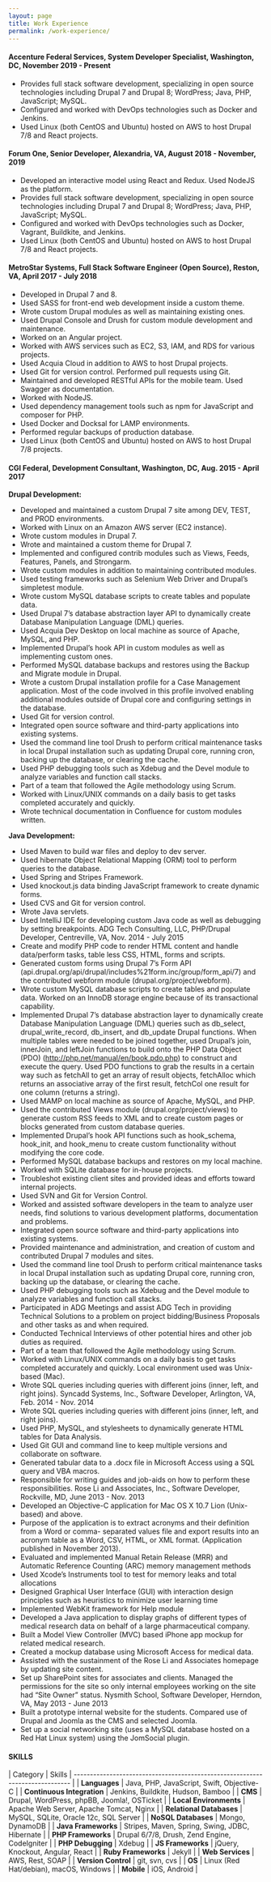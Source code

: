 ```yaml
---
layout: page
title: Work Experience
permalink: /work-experience/
---
```

#### Accenture Federal Services, System Developer Specialist, Washington, DC, November 2019 - Present

* Provides full stack software development, specializing in open source technologies including
Drupal 7 and Drupal 8; WordPress; Java, PHP, JavaScript; MySQL.
* Configured and worked with DevOps technologies such as Docker and Jenkins.
* Used Linux (both CentOS and Ubuntu) hosted on AWS to host Drupal 7/8 and React projects.

#### Forum One, Senior Developer, Alexandria, VA, August 2018 - November, 2019

* Developed an interactive model using React and Redux. Used NodeJS as the platform.
* Provides full stack software development, specializing in open source technologies including
Drupal 7 and Drupal 8; WordPress; Java, PHP, JavaScript; MySQL.
* Configured and worked with DevOps technologies such as Docker, Vagrant, Buildkite, and
Jenkins.
* Used Linux (both CentOS and Ubuntu) hosted on AWS to host Drupal 7/8 and React projects.

#### MetroStar Systems, Full Stack Software Engineer (Open Source), Reston, VA, April 2017 - July 2018

* Developed in Drupal 7 and 8.
* Used SASS for front-end web development inside a custom theme.
* Wrote custom Drupal modules as well as maintaining existing ones.
* Used Drupal Console and Drush for custom module development and maintenance.
* Worked on an Angular project.
* Worked with AWS services such as EC2, S3, IAM, and RDS for various projects.
* Used Acquia Cloud in addition to AWS to host Drupal projects.
* Used Git for version control. Performed pull requests using Git.
* Maintained and developed RESTful APIs for the mobile team. Used Swagger as
documentation.
* Worked with NodeJS.
* Used dependency management tools such as npm for JavaScript and composer for PHP.
* Used Docker and Docksal for LAMP environments.
* Performed regular backups of production database.
* Used Linux (both CentOS and Ubuntu) hosted on AWS to host Drupal 7/8 projects.

#### CGI Federal, Development Consultant, Washington, DC, Aug. 2015 - April 2017

**Drupal Development:**

* Developed and maintained a custom Drupal 7 site among DEV, TEST, and PROD environments.
* Worked with Linux on an Amazon AWS server (EC2 instance).
* Wrote custom modules in Drupal 7.
* Wrote and maintained a custom theme for Drupal 7.
* Implemented and configured contrib modules such as Views, Feeds, Features, Panels, and
Strongarm.
* Wrote custom modules in addition to maintaining contributed modules.
* Used testing frameworks such as Selenium Web Driver and Drupal’s simpletest module.
* Wrote custom MySQL database scripts to create tables and populate data.
* Used Drupal 7’s database abstraction layer API to dynamically create Database Manipulation
Language (DML) queries.
* Used Acquia Dev Desktop on local machine as source of Apache, MySQL, and PHP.
* Implemented Drupal’s hook API in custom modules as well as implementing custom ones.
* Performed MySQL database backups and restores using the Backup and Migrate module in
Drupal.
* Wrote a custom Drupal installation profile for a Case Management application. Most of the
code involved in this profile involved enabling additional modules outside of Drupal core and
configuring settings in the database.
* Used Git for version control.
* Integrated open source software and third-party applications into existing systems.
* Used the command line tool Drush to perform critical maintenance tasks in local Drupal
installation such as updating Drupal core, running cron, backing up the database, or clearing
the cache.
* Used PHP debugging tools such as Xdebug and the Devel module to analyze variables and
function call stacks.
* Part of a team that followed the Agile methodology using Scrum.
* Worked with Linux/UNIX commands on a daily basis to get tasks completed accurately and
quickly.
* Wrote technical documentation in Confluence for custom modules written.

**Java Development:**

* Used Maven to build war files and deploy to dev server.
* Used hibernate Object Relational Mapping (ORM) tool to perform queries to the database.
* Used Spring and Stripes Framework.
* Used knockout.js data binding JavaScript framework to create dynamic forms.
* Used CVS and Git for version control.
* Wrote Java servlets.
* Used IntelliJ IDE for developing custom Java code as well as debugging by setting
breakpoints.
ADG Tech Consulting, LLC, PHP/Drupal Developer, Centreville, VA, Nov. 2014 - July 2015
* Create and modify PHP code to render HTML content and handle data/perform tasks, table
less CSS, HTML, forms and scripts.
* Generated custom forms using Drupal 7’s Form API
(api.drupal.org/api/drupal/includes%21form.inc/group/form_api/7) and the contributed
webform module (drupal.org/project/webform).
* Wrote custom MySQL database scripts to create tables and populate data. Worked on an
InnoDB storage engine because of its transactional capability.
* Implemented Drupal 7’s database abstraction layer to dynamically create Database
Manipulation Language (DML) queries such as db_select, drupal_write_record, db_insert, and
db_update Drupal functions. When multiple tables were needed to be joined together, used
Drupal’s join, innerJoin, and leftJoin functions to build onto the PHP Data Object (PDO)
(http://php.net/manual/en/book.pdo.php) to construct and execute the query. Used PDO
functions to grab the results in a certain way such as fetchAll to get an array of result objects,
fetchAlloc which returns an associative array of the first result, fetchCol one result for one
column (returns a string).
* Used MAMP on local machine as source of Apache, MySQL, and PHP.
* Used the contributed Views module (drupal.org/project/views) to generate custom RSS feeds
to XML and to create custom pages or blocks generated from custom database queries.
* Implemented Drupal’s hook API functions such as hook_schema, hook_init, and hook_menu
to create custom functionality without modifying the core code.
* Performed MySQL database backups and restores on my local machine.
* Worked with SQLite database for in-house projects.
* Troubleshot existing client sites and provided ideas and efforts toward internal projects.
* Used SVN and Git for Version Control.
* Worked and assisted software developers in the team to analyze user needs, find solutions to
various development platforms, documentation and problems.
* Integrated open source software and third-party applications into existing systems.
* Provided maintenance and administration, and creation of custom and contributed Drupal 7
modules and sites.
* Used the command line tool Drush to perform critical maintenance tasks in local Drupal
installation such as updating Drupal core, running cron, backing up the database, or clearing
the cache.
* Used PHP debugging tools such as Xdebug and the Devel module to analyze variables and
function call stacks.
* Participated in ADG Meetings and assist ADG Tech in providing Technical Solutions to a problem on project bidding/Business Proposals and other tasks as and when required.
* Conducted Technical Interviews of other potential hires and other job duties as required.
* Part of a team that followed the Agile methodology using Scrum.
* Worked with Linux/UNIX commands on a daily basis to get tasks completed accurately and
quickly. Local environment used was Unix-based (Mac).
* Wrote SQL queries including queries with different joins (inner, left, and right joins).
Syncadd Systems, Inc., Software Developer, Arlington, VA, Feb. 2014 - Nov. 2014
* Wrote SQL queries including queries with different joins (inner, left, and right joins).
* Used PHP, MySQL, and stylesheets to dynamically generate HTML tables for Data Analysis.
* Used Git GUI and command line to keep multiple versions and collaborate on software.
* Generated tabular data to a .docx file in Microsoft Access using a SQL query and VBA macros.
* Responsible for writing guides and job-aids on how to perform these responsibilities.
Rose Li and Associates, Inc., Software Developer, Rockville, MD, June 2013 - Nov. 2013
* Developed an Objective-C application for Mac OS X 10.7 Lion (Unix-based) and above.
* Purpose of the application is to extract acronyms and their definition from a Word or comma-
separated values file and export results into an acronym table as a Word, CSV, HTML, or XML
format. (Application published in November 2013).
* Evaluated and implemented Manual Retain Release (MRR) and Automatic Reference Counting
(ARC) memory management methods
* Used Xcode’s Instruments tool to test for memory leaks and total allocations
* Designed Graphical User Interface (GUI) with interaction design principles such as heuristics to
minimize user learning time
* Implemented WebKit framework for Help module
* Developed a Java application to display graphs of different types of medical research data on
behalf of a large pharmaceutical company.
* Built a Model View Controller (MVC) based iPhone app mockup for related medical research.
* Created a mockup database using Microsoft Access for medical data.
* Assisted with the sustainment of the Rose Li and Associates homepage by updating site
content.
* Set up SharePoint sites for associates and clients. Managed the permissions for the site so
only internal employees working on the site had “Site Owner” status.
Nysmith School, Software Developer, Herndon, VA, May 2013 - June 2013
* Built a prototype internal website for the students. Compared use of Drupal and Joomla as the
CMS and selected Joomla.
* Set up a social networking site (uses a MySQL database hosted on a Red Hat Linux system)
using the JomSocial plugin.

#### SKILLS

| Category                   | Skills                                         |
----------------------------------------------------------------------------- |
| **Languages**              | Java, PHP, JavaScript, Swift, Objective-C      |
| **Continuous Integration** | Jenkins, Buildkite, Hudson, Bamboo             |
| **CMS**                    | Drupal, WordPress, phpBB, Joomla!, OSTicket    |
| **Local Environments**     | Apache Web Server, Apache Tomcat, Nginx        |
| **Relational Databases**   | MySQL, SQLite, Oracle 12c, SQL Server          |
| **NoSQL Databases**        | Mongo, DynamoDB                                |
| **Java Frameworks**        | Stripes, Maven, Spring, Swing, JDBC, Hibernate |
| **PHP Frameworks**         | Drupal 6/7/8, Drush, Zend Engine, CodeIgniter  |
| **PHP Debugging**          | Xdebug                                         |
| **JS Frameworks**          | jQuery, Knockout, Angular, React               |
| **Ruby Frameworks**        | Jekyll                                         |
| **Web Services**           | AWS, Rest, SOAP                                |
| **Version Control**        | git, svn, cvs                                  |
| **OS**                     | Linux (Red Hat/debian), macOS, Windows         |
| **Mobile**                 | iOS, Android                                   |
